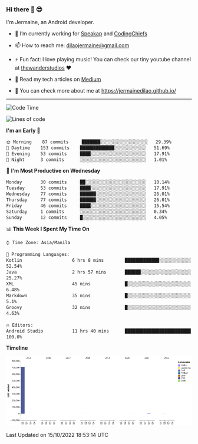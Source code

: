 ### Hi there 👋 😎
I'm Jermaine, an Android developer.

- 🔭 I’m currently working for [Speakap](https://www.speakap.com/) and [CodingChiefs](https://codingchiefs.com/en/)

- 📫 How to reach me: dilaojermaine@gmail.com

- ⚡ Fun fact: I love playing music! You can check our tiny youtube channel at [thewanderstudios](https://www.youtube.com/thewanderstudios) ♥️

- 📖 Read my tech articles on [Medium](https://jermainedilao.medium.com/)

- 👀 You can check more about me at https://jermainedilao.github.io/

<!--
**jermainedilao/jermainedilao** is a ✨ _special_ ✨ repository because its `README.md` (this file) appears on your GitHub profile.

Here are some ideas to get you started:

- 🔭 I’m currently working on ...
- 🌱 I’m currently learning ...
- 👯 I’m looking to collaborate on ...
- 🤔 I’m looking for help with ...
- 💬 Ask me about ...
- 📫 How to reach me: ...
- 😄 Pronouns: ...
- ⚡ Fun fact: ...
-->

-------

<!--START_SECTION:waka-->
![Code Time](http://img.shields.io/badge/Code%20Time-46%20hrs%207%20mins-blue)

![Lines of code](https://img.shields.io/badge/From%20Hello%20World%20I%27ve%20Written-723%20Thousand%20lines%20of%20code-blue)

**I'm an Early 🐤** 

```text
🌞 Morning    87 commits     ███████░░░░░░░░░░░░░░░░░░   29.39% 
🌆 Daytime    153 commits    █████████████░░░░░░░░░░░░   51.69% 
🌃 Evening    53 commits     ████░░░░░░░░░░░░░░░░░░░░░   17.91% 
🌙 Night      3 commits      ░░░░░░░░░░░░░░░░░░░░░░░░░   1.01%

```
📅 **I'm Most Productive on Wednesday** 

```text
Monday       30 commits     ██░░░░░░░░░░░░░░░░░░░░░░░   10.14% 
Tuesday      53 commits     ████░░░░░░░░░░░░░░░░░░░░░   17.91% 
Wednesday    77 commits     ██████░░░░░░░░░░░░░░░░░░░   26.01% 
Thursday     77 commits     ██████░░░░░░░░░░░░░░░░░░░   26.01% 
Friday       46 commits     ████░░░░░░░░░░░░░░░░░░░░░   15.54% 
Saturday     1 commits      ░░░░░░░░░░░░░░░░░░░░░░░░░   0.34% 
Sunday       12 commits     █░░░░░░░░░░░░░░░░░░░░░░░░   4.05%

```


📊 **This Week I Spent My Time On** 

```text
⌚︎ Time Zone: Asia/Manila

💬 Programming Languages: 
Kotlin                   6 hrs 8 mins        █████████████░░░░░░░░░░░░   52.54% 
Java                     2 hrs 57 mins       ██████░░░░░░░░░░░░░░░░░░░   25.27% 
XML                      45 mins             █░░░░░░░░░░░░░░░░░░░░░░░░   6.48% 
Markdown                 35 mins             █░░░░░░░░░░░░░░░░░░░░░░░░   5.1% 
Groovy                   32 mins             █░░░░░░░░░░░░░░░░░░░░░░░░   4.63%

🔥 Editors: 
Android Studio           11 hrs 40 mins      █████████████████████████   100.0%

```

**Timeline**

![Chart not found](https://raw.githubusercontent.com/jermainedilao/jermainedilao/main/charts/bar_graph.png) 


 Last Updated on 15/10/2022 18:53:14 UTC
<!--END_SECTION:waka-->
